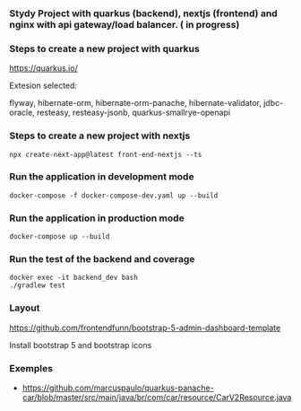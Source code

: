 ### Stydy Project with quarkus (backend), nextjs (frontend) and nginx with api gateway/load balancer. ( in progress) 

### Steps to create a new project with quarkus 

https://quarkus.io/

Extesion selected:

flyway, hibernate-orm, hibernate-orm-panache, hibernate-validator, jdbc-oracle, resteasy, resteasy-jsonb,
quarkus-smallrye-openapi


### Steps to create a new project with nextjs

```
npx create-next-app@latest front-end-nextjs --ts
```



### Run the application in development mode

```
docker-compose -f docker-compose-dev.yaml up --build 
```



### Run the application in production mode

```
docker-compose up --build 
```

### Run the test of the backend and coverage

```
docker exec -it backend_dev bash
./gradlew test
```

### Layout 

https://github.com/frontendfunn/bootstrap-5-admin-dashboard-template

Install bootstrap 5 and bootstrap icons


### Exemples 

- https://github.com/marcuspaulo/quarkus-panache-car/blob/master/src/main/java/br/com/car/resource/CarV2Resource.java